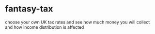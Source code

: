 # fantasy-tax
choose your own UK tax rates and see how much money you will collect and how income distribution is affected

